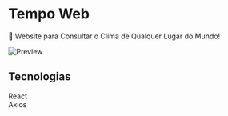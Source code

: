 # Tempo Web

🦄 Website para Consultar o Clima de Qualquer Lugar do Mundo!

![Preview](https://i.imgur.com/txI9fOp.png)

## Tecnologias

React  
Axios

